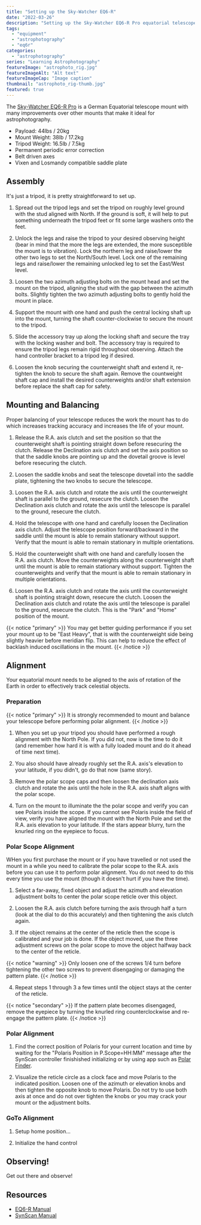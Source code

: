 ```yaml
---
title: "Setting up the Sky-Watcher EQ6-R"
date: "2022-03-26"
description: "Setting up the Sky-Watcher EQ6-R Pro equatorial telescope mount"
tags:
  - "equipment"
  - "astrophotography"
  - "eq6r"
categories:
  - "astrophotography"
series: "Learning Astrophotography"
featureImage: "astrophoto_rig.jpg"
featureImageAlt: "Alt text"
featureImageCap: "Image caption"
thumbnail: "astrophoto_rig-thumb.jpg"
featured: true
---
```


The [Sky-Watcher EQ6-R Pro](https://www.skywatcherusa.com/products/eq6-r-pro) is a German Equatorial telescope mount with many improvements over other mounts that make it ideal for astrophotography.

- Payload: 44lbs / 20kg
- Mount Weight: 38lb / 17.2kg
- Tripod Weight: 16.5lb / 7.5kg
- Permanent periodic error correction
- Belt driven axes
- Vixen and Losmandy compatible saddle plate

## Assembly

It's just a tripod, it is pretty straightforward to set up.

1. Spread out the tripod legs and set the tripod on roughly level ground with the stud aligned with North.
If the ground is soft, it will help to put something underneath the tripod feet or fit some large washers onto the feet.

2. Unlock the legs and raise the tripod to your desired observing height (bear in mind that the more the legs are extended, the more susceptible the mount is to vibration).
Lock the northern leg and raise/lower the other two legs to set the North/South level.
Lock one of the remaining legs and raise/lower the remaining unlocked leg to set the East/West level.

3. Loosen the two azimuth adjusting bolts on the mount head and set the mount on the tripod, aligning the stud with the gap between the azimuth bolts.
Slightly tighten the two azimuth adjusting bolts to gently hold the mount in place.

4. Support the mount with one hand and push the central locking shaft up into the mount, turning the shaft counter-clockwise to secure the mount to the tripod.

5. Slide the accessory tray up along the locking shaft and secure the tray with the locking washer and bolt.
The accessory tray is required to ensure the tripod legs remain rigid throughout observing.
Attach the hand controller bracket to a tripod leg if desired.

6. Loosen the knob securing the counterweight shaft and extend it, re-tighten the knob to secure the shaft again.
Remove the countweight shaft cap and install the desired counterweights and/or shaft extension before replace the shaft cap for safety.

## Mounting and Balancing

Proper balancing of your telescope reduces the work the mount has to do which increases tracking accuracy and increases the life of your mount.

1. Release the R.A. axis clutch and set the position so that the counterweight shaft is pointing straight down before resecuring the clutch.
Release the Declination axis clutch and set the axis position so that the saddle knobs are pointing up and the dovetail groove is level before resecuring the clutch.

2. Loosen the saddle knobs and seat the telescope dovetail into the saddle plate, tightening the two knobs to secure the telescope.

3. Loosen the R.A. axis clutch and rotate the axis until the counterweight shaft is parallel to the ground, resecure the clutch.
Loosen the Declination axis clutch and rotate the axis until the telescope is parallel to the ground, resecure the clutch.

4. Hold the telescope with one hand and carefully loosen the Declination axis clutch.
Adjust the telescope position forward/backward in the saddle until the mount is able to remain stationary without support.
Verify that the mount is able to remain stationary in multiple orientations.

5. Hold the counterweight shaft with one hand and carefully loosen the R.A. axis clutch.
Move the counterweights along the counterweight shaft until the mount is able to remain stationary without support.
Tighten the counterweights and verify that the mount is able to remain stationary in multiple orientations.

5. Loosen the R.A. axis clutch and rotate the axis until the counterweight shaft is pointing straight down, resecure the clutch.
Loosen the Declination axis clutch and rotate the axis until the telescope is parallel to the ground, resecure the clutch.
This is the "Park" and "Home" position of the mount.

{{< notice "primary" >}}
You may get better guiding performance if you set your mount up to be "East Heavy", that is with the counterweight side being slightly heavier before meridian flip.
This can help to reduce the effect of backlash induced oscillations in the mount.
{{< /notice >}}

## Alignment

Your equatorial mount needs to be aligned to the axis of rotation of the Earth in order to effectively track celestial objects.

### Preparation

{{< notice "primary" >}}
It is strongly recommended to mount and balance your telescope before performing polar alignment.
{{< /notice >}}

1. When you set up your tripod you should have performed a rough alignment with the North Pole.
If you did not, now is the time to do it (and remember how hard it is with a fully loaded mount and do it ahead of time next time).

2. You also should have already roughly set the R.A. axis's elevation to your latitude, if you didn't, go do that now (same story).

3. Remove the polar scope caps and then loosen the declination axis clutch and rotate the axis until the hole in the R.A. axis shaft aligns with the polar scope.

4. Turn on the mount to illuminate the the polar scope and verify you can see Polaris inside the scope. If you cannot see Polaris inside the field of view, verify you have aligned the mount with the North Pole and set the R.A. axis elevation to your latitude. If the stars appear blurry, turn the knurled ring on the eyepiece to focus.

### Polar Scope Alignment

WHen you first purchase the mount or if you have travelled or not used the mount in a while you need to calibrate the polar scope to the R.A. axis before you can use it to perform polar alignment.
You do not need to do this every time you use the mount (though it doesn't hurt if you have the time).

1. Select a far-away, fixed object and adjust the azimuth and elevation adjustment bolts to center the polar scope reticle over this object.

2. Loosen the R.A. axis clutch before turning the axis through half a turn (look at the dial to do this accurately) and then tightening the axis clutch again.

3. If the object remains at the center of the reticle then the scope is calibrated and your job is done.
If the object moved, use the three adjustment screws on the polar scope to move the object halfway back to the center of the reticle.

{{< notice "warning" >}}
Only loosen one of the screws 1/4 turn before tightening the other two screws to prevent disengaging or damaging the pattern plate.
{{< /notice >}}

4. Repeat steps 1 through 3 a few times until the object stays at the center of the reticle.

{{< notice "secondary" >}}
If the pattern plate becomes disengaged, remove the eyepiece by turning the knurled ring counterclockwise and re-engage the pattern plate.
{{< /notice >}}

### Polar Alignment

1. Find the correct position of Polaris for your current location and time by waiting for the "Polaris Position in P.Scope=HH:MM" message after the SynScan controller finishished initializing or by using app such as [Polar Finder](https://play.google.com/store/apps/details?id=com.techhead.polarfinder&hl=en).

2. Visualize the reticle circle as a clock face and move Polaris to the indicated position.
Loosen one of the azimuth or elevation knobs and then tighten the opposite knob to move Polaris.
Do not try to use both axis at once and do not over tighten the knobs or you may crack your mount or the adjustment bolts.

### GoTo Alignment

1. Setup home position...

2. Initialize the hand control

## Observing!

Get out there and observe!

## Resources

- [EQ6-R Manual](eq6-r_manual.pdf)
- [SynScan Manual](synscan_manual.pdf)
